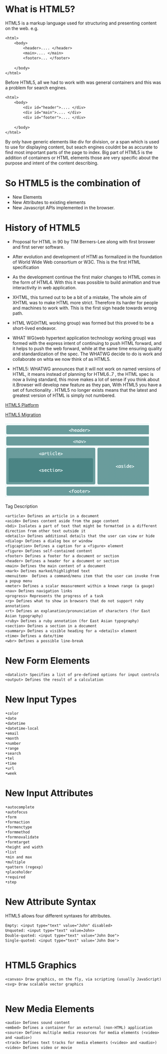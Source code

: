 # What is HTML5?
HTML5 is a markup language used for structuring and presenting content on the web.
e.g.
```
<html>
	<body>
		<header>.... </header>
		<main>.... </main>
		<footer>... </footer>

	</body>
</html>

```
Before HTML5, all we had to work with was general containers and this was a problem for search engines.
```
<html>
	<body>
		<div id="header">.... </div>
		<div id="main">.... </div>
		<div id="footer">.... </div>

	</body>
</html>

```
By only have generic elements like div for division, or a span which is used to use for displaying content, but seach engines couldnt be as accurate to find most important parts of the page to index.
Big part of HTML5 is the addition of containers or HTML elements those are very specific about the purpose and intent of the content describing.

# So HTML5 is the combination of

- New Elements
- New Attributes to existing elements 
- New Javascript APIs implemented in the browser.

# History of HTML5
- Proposal for HTML in 90 by TIM Berners-Lee along with first broswer and first server software.
- After evolution and development of HTMl as formalized in the foundation of World Wide Web consortium or W3C. This is the first HTML specification
- As the development continue the first malor changes to HTML comes in the form of HTML4. With this it was possible to build animation and true interactivity in web application.
- XHTML, this turned out to be a bit of a mistake, The whole aim of XHTML was to make HTML more strict. Therefore its harder for people and machines to work with. This is the first sign heade towards wrong path.

- HTML WG(HTML working group) was formed but this proved to be a short-lived endeavor.
- WHAT WG(web hypertext application technology working group) was formed with the express intent of continuing to push HTML forward, and it helps to push the web forward, while at the same time ensuring quality and standardization of the spec.
The WHATWG decide to do is work and collaborate on whta we now think of as HTML5.

- HTML5:  WHATWG announces that it will not work on named versions of HTML, it means instead of planning for HTML6..7 , the HTML spec is now a living standard, this move makes a lot of sense if you think about it.Browser will develop new feature as they pan, With HTML5 you have a set of functionality . HTML5 no longer exists means that the latest and greatest version of HTML is simply not numbered.

[HTML5 Platform](https://platform.html5.org/)

[HTML5 Migration](https://www.w3schools.com/html/html5_migration.asp)


![New Semantic/Structural Elements](https://github.com/shaikhsirajudin/Notes/blob/master/images/how/html5-semantic.PNG)


Tag Description
```
<article> Defines an article in a document 
<aside> Defines content aside from the page content 
<bdi> Isolates a part of text that might be formatted in a different direction from other text outside it 
<details> Defines additional details that the user can view or hide 
<dialog> Defines a dialog box or window 
<figcaption> Defines a caption for a <figure> element 
<figure> Defines self-contained content 
<footer> Defines a footer for a document or section 
<header> Defines a header for a document or section 
<main> Defines the main content of a document 
<mark> Defines marked/highlighted text 
<menuitem>  Defines a command/menu item that the user can invoke from a popup menu 
<meter> Defines a scalar measurement within a known range (a gauge) 
<nav> Defines navigation links 
<progress> Represents the progress of a task 
<rp> Defines what to show in browsers that do not support ruby annotations 
<rt> Defines an explanation/pronunciation of characters (for East Asian typography) 
<ruby> Defines a ruby annotation (for East Asian typography) 
<section> Defines a section in a document 
<summary> Defines a visible heading for a <details> element 
<time> Defines a date/time 
<wbr> Defines a possible line-break 
```

# New Form Elements
```
<datalist> Specifies a list of pre-defined options for input controls 
<output> Defines the result of a calculation

```
# New Input Types
```
•color
•date
•datetime
•datetime-local
•email
•month
•number
•range
•search
•tel
•time
•url
•week
```


# New Input Attributes

```
•autocomplete
•autofocus
•form
•formaction
•formenctype
•formmethod
•formnovalidate
•formtarget
•height and width
•list
•min and max
•multiple
•pattern (regexp)
•placeholder
•required
•step

```
# New Attribute Syntax
HTML5 allows four different syntaxes for attributes.
```
Empty: <input type="text" value="John" disabled> 
Unquoted: <input type="text" value=John> 
Double-quoted: <input type="text" value="John Doe"> 
Single-quoted: <input type="text" value='John Doe'> 


```
# HTML5 Graphics
```
<canvas> Draw graphics, on the fly, via scripting (usually JavaScript) 
<svg> Draw scalable vector graphics 


```
# New Media Elements
```
<audio> Defines sound content 
<embed> Defines a container for an external (non-HTML) application 
<source> Defines multiple media resources for media elements (<video> and <audio>) 
<track> Defines text tracks for media elements (<video> and <audio>) 
<video> Defines video or movie 

